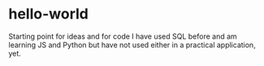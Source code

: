 # hello-world
Starting point for ideas and for code
I have used SQL before and am learning JS and Python but have not used either in a practical application, yet.
